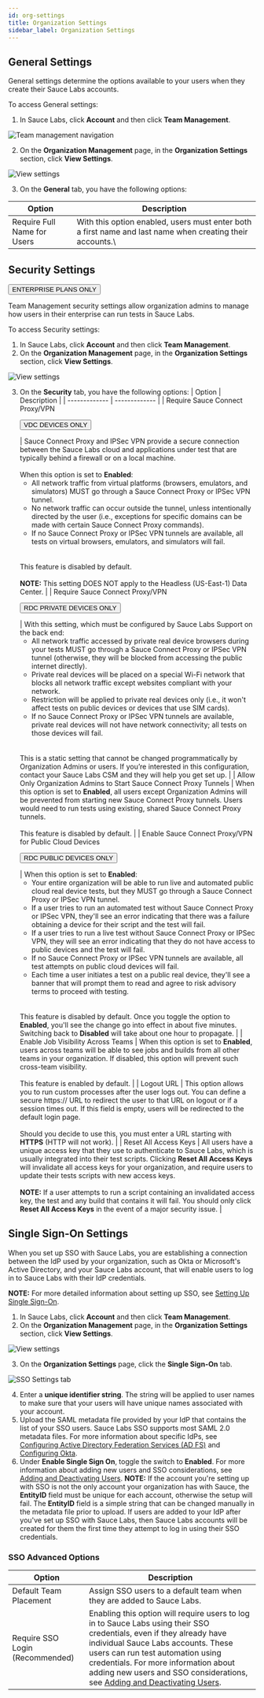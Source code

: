 ```yaml
---
id: org-settings
title: Organization Settings
sidebar_label: Organization Settings
---
```

## General Settings
General settings determine the options available to your users when they create their Sauce Labs accounts.

To access General settings:

1. In Sauce Labs, click **Account** and then click **Team Management**.

<img src="/static/img/team-mgmt/team-mgmt-nav.jpg" alt="Team management navigation"/>

2. On the **Organization Management** page, in the **Organization Settings** section, click **View Settings**.

<img src="/static/img/team-mgmt/team-mgmt-view-settings-nav.jpg" alt="View settings"/>

3. On the **General** tab, you have the following options:

| Option  | Description |
| ------------- | ------------- |
| Require Full Name for Users  | With this option enabled, users must enter both a first name and last name when creating their accounts.\  |

## Security Settings
<p><button class="badge-blue">ENTERPRISE PLANS ONLY</button></p>
Team Management security settings allow organization admins to manage how users in their enterprise can run tests in Sauce Labs.

To access Security settings:
1. In Sauce Labs, click **Account** and then click **Team Management**.
2. On the **Organization Management** page, in the **Organization Settings** section, click **View Settings**.

<img src="/static/img/team-mgmt/team-mgmt-view-settings-nav.jpg" alt="View settings"/>

3. On the **Security** tab, you have the following options:
| Option | Description |
| ------------- | ------------- |
| Require Sauce Connect Proxy/VPN <p><button class="badge-green">VDC DEVICES ONLY</button></p>  | Sauce Connect Proxy and IPSec VPN provide a secure connection between the Sauce Labs cloud and applications under test that are typically behind a firewall or on a local machine.<br></br>When this option is set to **Enabled**:<ul><li>All network traffic from virtual platforms (browsers, emulators, and simulators) MUST go through a Sauce Connect Proxy or IPSec VPN tunnel.</li><li>No network traffic can occur outside the tunnel, unless intentionally directed by the user (i.e., exceptions for specific domains can be made with certain Sauce Connect Proxy commands).</li><li>If no Sauce Connect Proxy or IPSec VPN tunnels are available, all tests on virtual browsers, emulators, and simulators will fail.</li></ul><br></br>This feature is disabled by default.<br></br>**NOTE:** This setting DOES NOT apply to the Headless (US-East-1) Data Center.  |
| Require Sauce Connect Proxy/VPN <p><button class="badge-green">RDC PRIVATE DEVICES ONLY</button></p>   | With this setting, which must be configured by Sauce Labs Support on the back end:<ul><li>All network traffic accessed by private real device browsers during your tests MUST go through a Sauce Connect Proxy or IPSec VPN tunnel (otherwise, they will be blocked from accessing the public internet directly).</li><li>Private real devices will be placed on a special Wi-Fi network that blocks all network traffic except websites compliant with your network.</li><li>Restriction will be applied to private real devices only (i.e., it won't affect tests on public devices or devices that use SIM cards).</li><li>If no Sauce Connect Proxy or IPSec VPN tunnels are available, private real devices will not have network connectivity; all tests on those devices will fail.</li></ul><br></br>This is a static setting that cannot be changed programmatically by Organization Admins or users. If you’re interested in this configuration, contact your Sauce Labs CSM and they will help you get set up.  |
| Allow Only Organization Admins to Start Sauce Connect Proxy Tunnels  | When this option is set to **Enabled**, all users except Organization Admins will be prevented from starting new Sauce Connect Proxy tunnels. Users would need to run tests using existing, shared Sauce Connect Proxy tunnels.<br></br>This feature is disabled by default.  |
| Enable Sauce Connect Proxy/VPN for Public Cloud Devices <p><button class="badge-green">RDC PUBLIC DEVICES ONLY</button></p> | When this option is set to **Enabled**:<ul><li>Your entire organization will be able to run live and automated public cloud real device tests, but they MUST go through a Sauce Connect Proxy or IPSec VPN tunnel.</li><li>If a user tries to run an automated test without Sauce Connect Proxy or IPSec VPN, they'll see an error indicating that there was a failure obtaining a device for their script and the test will fail.</li><li>If a user tries to run a live test without Sauce Connect Proxy or IPSec VPN, they will see an error indicating that they do not have access to public devices and the test will fail.</li><li>If no Sauce Connect Proxy or IPSec VPN tunnels are available, all test attempts on public cloud devices will fail.</li><li>Each time a user initiates a test on a public real device, they'll see a banner that will prompt them to read and agree to risk advisory terms to proceed with testing.</li></ul><br></br>This feature is disabled by default. Once you toggle the option to **Enabled**, you'll see the change go into effect in about five minutes. Switching back to **Disabled** will take about one hour to propagate.  |
| Enable Job Visibility Across Teams  | When this option is set to **Enabled**, users across teams will be able to see jobs and builds from all other teams in your organization. If disabled, this option will prevent such cross-team visibility.<br></br>This feature is enabled by default.  |
| Logout URL  | This option allows you to run custom processes after the user logs out. You can define a secure https:// URL to redirect the user to that URL on logout or if a session times out. If this field is empty, users will be redirected to the default login page.<br></br>Should you decide to use this, you must enter a URL starting with **HTTPS** (HTTP will not work).  |
| Reset All Access Keys  | All users have a unique access key that they use to authenticate to Sauce Labs, which is usually integrated into their test scripts. Clicking **Reset All Access Keys** will invalidate all access keys for your organization, and require users to update their tests scripts with new access keys.<br></br>**NOTE:** If a user attempts to run a script containing an invalidated access key, the test and any build that contains it will fail. You should only click **Reset All Access Keys** in the event of a major security issue.  |

## Single Sign-On Settings
When you set up SSO with Sauce Labs, you are establishing a connection between the IdP used by your organization, such as Okta or Microsoft's Active Directory, and your Sauce Labs account, that will enable users to log in to Sauce Labs with their IdP credentials.

**NOTE:**  For more detailed information about setting up SSO, see [Setting Up Single Sign-On](https://sauce-docs.com/basics/setting-up-single-sign-on).

1. In Sauce Labs, click **Account** and then click **Team Management**.
2. On the **Organization Management** page, in the **Organization Settings** section, click **View Settings**.

<img src="/static/img/team-mgmt/team-mgmt-view-settings-nav.jpg" alt="View settings"/>

3. On the **Organization Settings** page, click the **Single Sign-On** tab.

<img src="/static/img/team-mgmt/sso-settings-tab.jpg" alt="SSO Settings tab"/>

4. Enter a **unique identifier string**. The string will be applied to user names to make sure that your users will have unique names associated with your account.
5. Upload the SAML metadata file provided by your IdP that contains the list of your SSO users. Sauce Labs SSO supports most SAML 2.0 metadata files. For more information about specific IdPs, see [Configuring Active Directory Federation Services (AD FS)](https://sauce-docs.com/basics/config-adfs) and [Configuring Okta](https://sauce-docs.com/basics/config-okta).
6. Under **Enable Single Sign On**, toggle the switch to **Enabled**. For more information about adding new users and SSO considerations, see [Adding and Deactivating Users](https://sauce-docs.com/basics/account-team-management/adding-deactivating-users).
**NOTE:** If the account you're setting up with SSO is not the only account your organization has with Sauce, the **EntityID** field must be unique for each account, otherwise the setup will fail. The **EntityID** field is a simple string that can be changed manually in the metadata file prior to upload. If users are added to your IdP after you've set up SSO with Sauce Labs, then Sauce Labs accounts will be created for them the first time they attempt to log in using their SSO credentials.

### SSO Advanced Options
| Option  | Description |
| ------------- | ------------- |
| Default Team Placement  | Assign SSO users to a default team when they are added to Sauce Labs.  |
| Require SSO Login (Recommended)  | Enabling this option will require users to log in to Sauce Labs using their SSO credentials, even if they already have individual Sauce Labs accounts. These users can run test automation using credentials. For more information about adding new users and SSO considerations, see [Adding and Deactivating Users](https://sauce-docs.com/basics/account-team-management/adding-deactivating-users).  |
